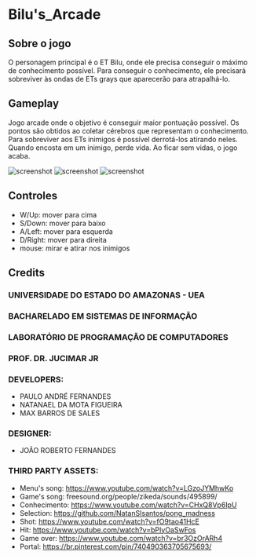 # Bilu's_Arcade
## Sobre o jogo
O personagem principal é o ET Bilu, onde ele precisa conseguir o máximo de conhecimento possível. Para conseguir o conhecimento, ele precisará sobreviver às ondas de ETs grays que aparecerão para atrapalhá-lo.

## Gameplay
Jogo arcade onde o objetivo é conseguir maior pontuação possível. Os pontos são obtidos ao coletar cérebros que representam o conhecimento. Para sobreviver aos ETs inimigos é possível derrotá-los atirando neles. Quando encosta em um inimigo, perde vida. Ao ficar sem vidas, o jogo acaba.

![screenshot](https://github.com/natanaelmota1/Bilu_Arcade/blob/master/Game/Screenshots/bilu_arcade1.png)
![screenshot](https://github.com/natanaelmota1/Bilu_Arcade/blob/master/Game/Screenshots/bilu_arcade2.png)
![screenshot](https://github.com/natanaelmota1/Bilu_Arcade/blob/master/Game/Screenshots/bilu_arcade3.png)

## Controles
- W/Up: mover para cima
- S/Down: mover para baixo
- A/Left: mover para esquerda
- D/Right: mover para direita
- mouse: mirar e atirar nos inimigos

## Credits
### UNIVERSIDADE DO ESTADO DO AMAZONAS - UEA
### BACHARELADO EM SISTEMAS DE INFORMAÇÃO
### LABORATÓRIO DE PROGRAMAÇÃO DE COMPUTADORES
### PROF. DR. JUCIMAR JR
### DEVELOPERS:
- PAULO ANDRÉ FERNANDES
- NATANAEL DA MOTA FIGUEIRA
- MAX BARROS DE SALES
### DESIGNER:
- JOÃO ROBERTO FERNANDES
### THIRD PARTY ASSETS:
- Menu's song: https://www.youtube.com/watch?v=LGzoJYMhwKo
- Game's song: freesound.org/people/zikeda/sounds/495899/
- Conhecimento: https://www.youtube.com/watch?v=CHxQ8Vp6IpU
- Selection: https://github.com/NatanSIsantos/pong_madness
- Shot: https://www.youtube.com/watch?v=fO9tao41HcE
- Hit: https://www.youtube.com/watch?v=bPIyOaSwFos
- Game over: https://www.youtube.com/watch?v=br3OzOrARh4
- Portal: https://br.pinterest.com/pin/740490363705675693/
